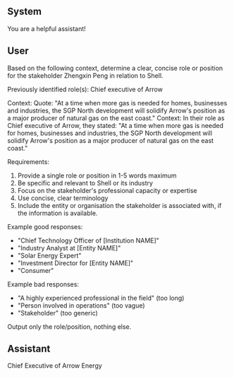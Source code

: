 ## System

You are a helpful assistant!

## User


Based on the following context, determine a clear, concise role or position for the stakeholder Zhengxin Peng in relation to Shell.

Previously identified role(s): Chief executive of Arrow

Context:
Quote: "At a time when more gas is needed for homes, businesses and industries, the SGP North development will solidify Arrow's position as a major producer of natural gas on the east coast."
Context: In their role as Chief executive of Arrow, they stated: "At a time when more gas is needed for homes, businesses and industries, the SGP North development will solidify Arrow's position as a major producer of natural gas on the east coast."

Requirements:
1. Provide a single role or position in 1-5 words maximum
2. Be specific and relevant to Shell or its industry
3. Focus on the stakeholder's professional capacity or expertise
4. Use concise, clear terminology
5. Include the entity or organisation the stakeholder is associated with, if the information is available.

Example good responses:
- "Chief Technology Officer of [Institution NAME]"
- "Industry Analyst at [Entity NAME]"
- "Solar Energy Expert"
- "Investment Director for [Entity NAME]"
- "Consumer"

Example bad responses:
- "A highly experienced professional in the field" (too long)
- "Person involved in operations" (too vague)
- "Stakeholder" (too generic)

Output only the role/position, nothing else.


## Assistant

Chief Executive of Arrow Energy


